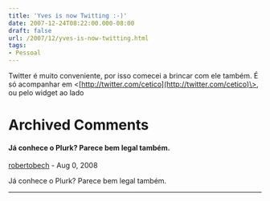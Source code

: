 ```yaml
---
title: 'Yves is now Twitting :-)'
date: 2007-12-24T08:22:00.000-08:00
draft: false
url: /2007/12/yves-is-now-twitting.html
tags: 
- Pessoal
---
```


Twitter é muito conveniente, por isso comecei a brincar com ele também. É só acompanhar em <[http://twitter.com/cetico](http://twitter.com/cetico)\>, ou pelo widget ao lado
# Archived Comments

#### Já conhece o Plurk? Parece bem legal também.
[robertobech](https://www.blogger.com/profile/12622030909367239646 "noreply@blogger.com") - <time datetime="2008-08-17T04:27:00.000-07:00">Aug 0, 2008</time>

Já conhece o Plurk? Parece bem legal também.
<hr />

